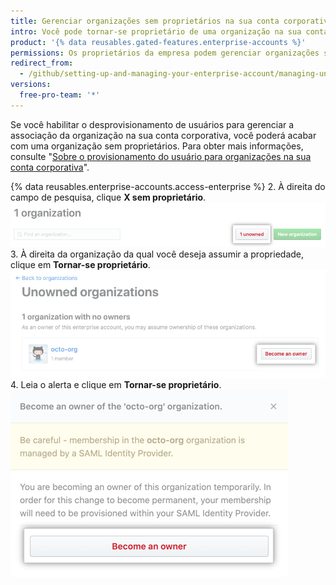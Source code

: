 ```yaml
---
title: Gerenciar organizações sem proprietários na sua conta corporativa
intro: Você pode tornar-se proprietário de uma organização na sua conta corporativa que não tem proprietários no momento.
product: '{% data reusables.gated-features.enterprise-accounts %}'
permissions: Os proprietários da empresa podem gerenciar organizações sem proprietários em uma conta corporativa.
redirect_from:
  - /github/setting-up-and-managing-your-enterprise-account/managing-unowned-organizations-in-your-enterprise-account
versions:
  free-pro-team: '*'
---
```


Se você habilitar o desprovisionamento de usuários para gerenciar a associação da organização na sua conta corporativa, você poderá acabar com uma organização sem proprietários. Para obter mais informações, consulte "[Sobre o provisionamento do usuário para organizações na sua conta corporativa](/github/setting-up-and-managing-your-enterprise/about-user-provisioning-for-organizations-in-your-enterprise-account)".

{% data reusables.enterprise-accounts.access-enterprise %}
2. À direita do campo de pesquisa, clique **X sem proprietário**. ![Botão para visualizar organizações sem proprietários](/assets/images/help/business-accounts/unowned-organizations-button.png)
3. À direita da organização da qual você deseja assumir a propriedade, clique em **Tornar-se proprietário**. ![Botão para tornar-se proprietário](/assets/images/help/business-accounts/become-an-owner-button.png)
4. Leia o alerta e clique em **Tornar-se proprietário**. ![Botão para tornar-se proprietário](/assets/images/help/business-accounts/become-an-owner-confirmation.png)

